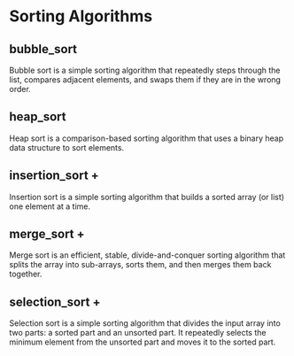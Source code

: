 # Sorting Algorithms

## bubble_sort
Bubble sort is a simple sorting algorithm that repeatedly steps through the list, compares adjacent elements, and swaps them if they are in the wrong order.

## heap_sort
Heap sort is a comparison-based sorting algorithm that uses a binary heap data structure to sort elements.

## insertion_sort +
Insertion sort is a simple sorting algorithm that builds a sorted array (or list) one element at a time.

## merge_sort +
Merge sort is an efficient, stable, divide-and-conquer sorting algorithm that splits the array into sub-arrays, sorts them, and then merges them back together.

## selection_sort +
Selection sort is a simple sorting algorithm that divides the input array into two parts: a sorted part and an unsorted part. It repeatedly selects the minimum element from the unsorted part and moves it to the sorted part.
